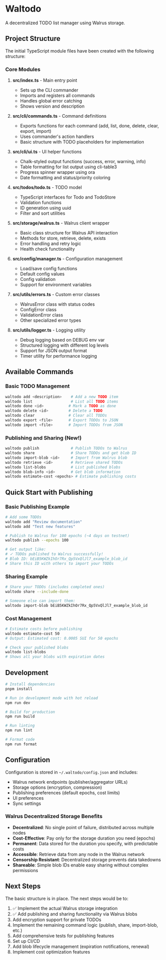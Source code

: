# Waltodo

A decentralized TODO list manager using Walrus storage.

## Project Structure

The initial TypeScript module files have been created with the following structure:

### Core Modules

1. **src/index.ts** - Main entry point
   - Sets up the CLI commander
   - Imports and registers all commands
   - Handles global error catching
   - Shows version and description

2. **src/cli/commands.ts** - Command definitions
   - Exports functions for each command (add, list, done, delete, clear, export, import)
   - Uses commander's action handlers
   - Basic structure with TODO placeholders for implementation

3. **src/cli/ui.ts** - UI helper functions
   - Chalk-styled output functions (success, error, warning, info)
   - Table formatting for list output using cli-table3
   - Progress spinner wrapper using ora
   - Date formatting and status/priority coloring

4. **src/todos/todo.ts** - TODO model
   - TypeScript interfaces for Todo and TodoStore
   - Validation functions
   - ID generation using uuid
   - Filter and sort utilities

5. **src/storage/walrus.ts** - Walrus client wrapper
   - Basic class structure for Walrus API interaction
   - Methods for store, retrieve, delete, exists
   - Error handling and retry logic
   - Health check functionality

6. **src/config/manager.ts** - Configuration management
   - Load/save config functions
   - Default config values
   - Config validation
   - Support for environment variables

7. **src/utils/errors.ts** - Custom error classes
   - WalrusError class with status codes
   - ConfigError class
   - ValidationError class
   - Other specialized error types

8. **src/utils/logger.ts** - Logging utility
   - Debug logging based on DEBUG env var
   - Structured logging with different log levels
   - Support for JSON output format
   - Timer utility for performance logging

## Available Commands

### Basic TODO Management
```bash
waltodo add <description>    # Add a new TODO item
waltodo list                 # List all TODO items
waltodo done <id>           # Mark a TODO as done
waltodo delete <id>         # Delete a TODO
waltodo clear               # Clear all TODOs
waltodo export <file>       # Export TODOs to JSON
waltodo import <file>       # Import TODOs from JSON
```

### Publishing and Sharing (New!)
```bash
waltodo publish              # Publish TODOs to Walrus
waltodo share                # Share TODOs and get blob ID
waltodo import-blob <id>     # Import from Walrus blob
waltodo retrieve <id>        # Retrieve shared TODOs
waltodo list-blobs           # List published blobs
waltodo blob-info <id>       # Get blob information
waltodo estimate-cost <epochs> # Estimate publishing costs
```

## Quick Start with Publishing

### Basic Publishing Example
```bash
# Add some TODOs
waltodo add "Review documentation"
waltodo add "Test new features"

# Publish to Walrus for 100 epochs (~4 days on testnet)
waltodo publish --epochs 100

# Get output like:
# ✓ TODOs published to Walrus successfully!
# Blob ID: bEiB5KWZkIhOr7Rx_Qp5VxQlJl7_example_blob_id
# Share this ID with others to import your TODOs
```

### Sharing Example
```bash
# Share your TODOs (includes completed ones)
waltodo share --include-done

# Someone else can import them:
waltodo import-blob bEiB5KWZkIhOr7Rx_Qp5VxQlJl7_example_blob_id
```

### Cost Management
```bash
# Estimate costs before publishing
waltodo estimate-cost 50
# Output: Estimated cost: 0.0005 SUI for 50 epochs

# Check your published blobs
waltodo list-blobs
# Shows all your blobs with expiration dates
```

## Development

```bash
# Install dependencies
pnpm install

# Run in development mode with hot reload
npm run dev

# Build for production
npm run build

# Run linting
npm run lint

# Format code
npm run format
```

## Configuration

Configuration is stored in `~/.waltodo/config.json` and includes:
- Walrus network endpoints (publisher/aggregator URLs)
- Storage options (encryption, compression)
- Publishing preferences (default epochs, cost limits)
- UI preferences
- Sync settings

### Walrus Decentralized Storage Benefits

- **Decentralized**: No single point of failure, distributed across multiple nodes
- **Cost-Effective**: Pay only for the storage duration you need (epochs)
- **Permanent**: Data stored for the duration you specify, with predictable costs
- **Accessible**: Retrieve data from any node in the Walrus network
- **Censorship Resistant**: Decentralized storage prevents data takedowns
- **Shareable**: Simple blob IDs enable easy sharing without complex permissions

## Next Steps

The basic structure is in place. The next steps would be to:
1. ✅ Implement the actual Walrus storage integration
2. ✅ Add publishing and sharing functionality via Walrus blobs
3. Add encryption support for private TODOs
4. Implement the remaining command logic (publish, share, import-blob, etc.)
5. Add comprehensive tests for publishing features
6. Set up CI/CD
7. Add blob lifecycle management (expiration notifications, renewal)
8. Implement cost optimization features